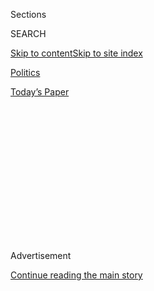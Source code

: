 <div id="app">

<div>

<div>

<div>

<div class="NYTAppHideMasthead css-1q2w90k e1suatyy0">

<div class="section css-ui9rw0 e1suatyy2">

<div class="css-eph4ug er09x8g0">

<div class="css-6n7j50">

</div>

<span class="css-1dv1kvn">Sections</span>

<div class="css-10488qs">

<span class="css-1dv1kvn">SEARCH</span>

</div>

[Skip to content](#site-content)[Skip to site
index](#site-index)

</div>

<div id="masthead-section-label" class="css-1wr3we4 eaxe0e00">

[Politics](https://www.nytimes.com/section/politics)

</div>

<div class="css-10698na e1huz5gh0">

</div>

</div>

<div id="masthead-bar-one" class="section hasLinks css-15hmgas e1csuq9d3">

<div class="css-uqyvli e1csuq9d0">

</div>

<div class="css-1uqjmks e1csuq9d1">

</div>

<div class="css-9e9ivx">

[](https://myaccount.nytimes.com/auth/login?response_type=cookie&client_id=vi)

</div>

<div class="css-1bvtpon e1csuq9d2">

[Today’s
Paper](https://www.nytimes.com/section/todayspaper)

</div>

</div>

</div>

</div>

<div data-aria-hidden="false">

<div id="site-content" data-role="main">

<div>

<div class="css-1aor85t" style="opacity:0.000000001;z-index:-1;visibility:hidden">

<div class="css-1hqnpie">

<div class="css-epjblv">

<span class="css-17xtcya">[Politics](/section/politics)</span><span class="css-x15j1o">|</span><span class="css-fwqvlz">Issues
of Riches Trip Up Steven Mnuchin and Other
Nominees</span>

</div>

<div class="css-k008qs">

<div class="css-1iwv8en">

<span class="css-18z7m18"></span>

<div>

</div>

</div>

<span class="css-1n6z4y">https://nyti.ms/2jEN0kO</span>

<div class="css-1705lsu">

<div class="css-4xjgmj">

<div class="css-4skfbu" data-role="toolbar" data-aria-label="Social Media Share buttons, Save button, and Comments Panel with current comment count" data-testid="share-tools">

  - 
  - 
  - 
  - 
    
    <div class="css-6n7j50">
    
    </div>

  - 

</div>

</div>

</div>

</div>

</div>

</div>

<div class="css-13pd83m">

</div>

<div id="top-wrapper" class="css-1sy8kpn">

<div id="top-slug" class="css-l9onyx">

Advertisement

</div>

[Continue reading the main
story](#after-top)

<div class="ad top-wrapper" style="text-align:center;height:100%;display:block;min-height:250px">

<div id="top" class="place-ad" data-position="top" data-size-key="top">

</div>

</div>

<div id="after-top">

</div>

</div>

<div id="sponsor-wrapper" class="css-1hyfx7x">

<div id="sponsor-slug" class="css-19vbshk">

Supported by

</div>

[Continue reading the main
story](#after-sponsor)

<div id="sponsor" class="ad sponsor-wrapper" style="text-align:center;height:100%;display:block">

</div>

<div id="after-sponsor">

</div>

</div>

<div class="css-1vkm6nb ehdk2mb0">

# Issues of Riches Trip Up Steven Mnuchin and Other Nominees

</div>

<div class="css-79elbk" data-testid="photoviewer-wrapper">

<div class="css-z3e15g" data-testid="photoviewer-wrapper-hidden">

</div>

<div class="css-1a48zt4 ehw59r15" data-testid="photoviewer-children">

![<span class="css-16f3y1r e13ogyst0" data-aria-hidden="true">Steven T.
Mnuchin, President-elect Donald J. Trump’s nominee for treasury
secretary, during his confirmation hearing on
Thursday.</span><span class="css-cnj6d5 e1z0qqy90" itemprop="copyrightHolder"><span class="css-1ly73wi e1tej78p0">Credit...</span><span><span>Al
Drago/The New York
Times</span></span></span>](https://static01.nyt.com/images/2017/01/20/us/20ethics/20ethics-articleInline.jpg?quality=75&auto=webp&disable=upscale)

</div>

</div>

<div class="css-xt80pu e12qa4dv0">

<div class="css-18e8msd">

<div class="css-vp77d3 epjyd6m0">

<div class="css-1baulvz">

By [<span class="css-1baulvz last-byline" itemprop="name">Alan
Rappeport</span>](https://www.nytimes.com/by/alan-rappeport)

</div>

</div>

  - Jan. 19,
    2017

  - 
    
    <div class="css-4xjgmj">
    
    <div class="css-d8bdto" data-role="toolbar" data-aria-label="Social Media Share buttons, Save button, and Comments Panel with current comment count" data-testid="share-tools">
    
      - 
      - 
      - 
      - 
        
        <div class="css-6n7j50">
        
        </div>
    
      - 
    
    </div>
    
    </div>

</div>

</div>

<div class="section meteredContent css-1r7ky0e" name="articleBody" itemprop="articleBody">

<div class="css-1fanzo5 StoryBodyCompanionColumn">

<div class="css-53u6y8">

WASHINGTON — Steven T. Mnuchin, President-elect Donald J. Trump’s pick
to head the Treasury Department, came under withering fire on Thursday
for foreclosing on homes in California, managing an offshore investment
account and initially [failing to disclose almost $100 million in
assets](https://www.nytimes.com/2017/01/19/us/politics/steven-mnuchin-treasury-secretary-nominee-assets-confirmation.html).

During five hours of contentious questioning, Democrats on the Senate
Finance Committee pressed Mr. Mnuchin to explain how he could fail to
disclose $95 million of real estate assets, including property in New
York, Los Angeles and Mexico, on his initial committee ethics
questionnaire. The former Goldman Sachs banker also did not initially
disclose that he is the director of Dune Capital International, an
investment fund incorporated on the Cayman Islands, an offshore tax
haven. And he belatedly disclosed that his children own nearly $1
million in artwork.

Such problems of fabulous wealth seem almost part and parcel to the
confirmation struggles of a Trump government that would be filled with
billionaires and multimillionaires. Mr. Trump’s pick for commerce
secretary, Wilbur Ross, admitted this week that he had fired an
undocumented immigrant — one of the “dozen or so” housekeepers the
billionaire investor employs.

Mr. Trump’s pick to be White House budget director, Representative Mick
Mulvaney of South Carolina, admitted paying back taxes of more than
$15,000 for a household employee whose payroll taxes he had not paid,
and his choice for health secretary, Representative Tom Price of
Georgia, spent much of his confirmation hearing defending stock trades
that might have been impacted by his legislating.

</div>

</div>

<div class="css-1fanzo5 StoryBodyCompanionColumn">

<div class="css-53u6y8">

But in a Washington where the tone is set by an incoming president who
has refused to disclose his tax returns, it is not clear that any ethics
question could actually derail a nominee, even ones that have caused
problems in the past.

During his prickly hearing, Mr. Mnuchin played down his omissions as
innocent errors that were the products of cumbersome government
bureaucracy.

“I think as you all can appreciate, filling out these government forms
is quite complicated,” Mr. Mnuchin said when asked about the omissions,
noting that he had handed over 5,000 pages of disclosures. “Let me first
say, any oversight, it was unintentional.”

Democrats were unsatisfied with the response, assailing Mr. Mnuchin for
the lapse and wondering what he was hiding.

“It doesn’t take a rocket scientist to understand the words, ‘list all
positions,’” said Senator Robert Menendez, Democrat of New Jersey.

</div>

</div>

<div class="css-1fanzo5 StoryBodyCompanionColumn">

<div class="css-53u6y8">

Past nominees have stepped aside after such revelations. In 2009, Tom
Daschle, President Obama’s pick for health secretary, withdrew after it
emerged that he owed more than $100,000 in back taxes on the use of a
limousine and chauffeur. Only weeks before, the nomination of Timothy F.
Geithner, Mr. Obama’s first Treasury secretary, nearly came undone for
his failure to pay some payroll taxes while at the International
Monetary Fund.

At the dawn of Bill Clinton’s presidency, the employment of undocumented
immigrant nannies deprived both Kimba Wood and Zoë Baird of the chance
to become the first female attorneys general.

But such missteps might not matter these days. Just as Mr. Trump
shrugged off the long-established practices of releasing tax returns,
divesting assets that could create conflicts of interest and disclosing
medical records, his cabinet picks might choose to muscle through.

“If Trump’s nominees can’t get their ethics disclosures right now, how
can we trust them when they are in office?” asked Norman Eisen, a fellow
at the Brookings Institution who advised the Obama administration on
government ethics.

It appears that ethics concerns will continue to swirl around the Trump
administration. Three Democratic senators on Thursday sent a letter to
Mr. Mnuchin about reports that Anthony Scaramucci, a wealthy financier
whom Mr. Trump appointed to be White House director of engagement and
intergovernmental affairs, was holding talks with the head of the
sanctioned Russian investment fund at the World Economic Forum in Davos
this week. The Russian fund has been under Treasury Department sanctions
since 2015.

“This raises questions about whether Mr. Scaramucci engaged in
discussions to facilitate prohibited transactions with the sanctioned
entity in violation of federal law, and about whether other Trump
administration transition officials were aware of or approved his
activities,” they wrote, calling on Mr. Mnuchin to investigate the
matter if he is confirmed.

</div>

</div>

<div class="css-1fanzo5 StoryBodyCompanionColumn">

<div class="css-53u6y8">

Mr. Mnuchin did not shy away from controversies surrounding his business
record, forcefully defending his use of offshore tax havens as a hedge
fund manager and rejecting accusations that he was churning out
foreclosures when he was chief executive of One West Bank during the
financial crisis.

</div>

</div>

<div class="css-79elbk" data-testid="photoviewer-wrapper">

<div class="css-z3e15g" data-testid="photoviewer-wrapper-hidden">

</div>

<div class="css-1a48zt4 ehw59r15" data-testid="photoviewer-children">

![<span class="css-16f3y1r e13ogyst0" data-aria-hidden="true">Democrats
have called for an investigation into Representative Tom Price, the
nominee for secretary of health and human services, for inappropriately
purchasing health care
stocks.</span><span class="css-cnj6d5 e1z0qqy90" itemprop="copyrightHolder"><span class="css-1ly73wi e1tej78p0">Credit...</span><span>Al
Drago/The New York
Times</span></span>](https://static01.nyt.com/images/2017/01/20/us/20ethics2/20ethics2-articleInline.jpg?quality=75&auto=webp&disable=upscale)

</div>

</div>

<div class="css-1fanzo5 StoryBodyCompanionColumn">

<div class="css-53u6y8">

This week progressive groups launched television advertisements painting
him as a cruel predatory lender, and Senator Elizabeth Warren, Democrat
of Massachusetts, hosted a “shadow hearing” featuring people who felt
victimized by the bank.

But Mr. Mnuchin went on the offensive, dismissing such accusations in
his opening statement.

“Since I was first nominated to serve as Treasury secretary, I have been
maligned as taking advantage of others’ hardships in order to earn a
buck,” Mr. Mnuchin said. “Nothing could be further from the truth.”

Mr. Mnuchin spent a good part of the five-hour hearing fending off
charges that One West had been overly aggressive in foreclosing on tens
of thousands of borrowers, many of them elderly. Mr. Mnuchin said the
remnants of IndyMac, which he and a group of wealthy investors bought
from the Federal Deposit Insurance Corporation, was sitting on a
mountain of troubled mortgages. He said the bank did its best to try to
modify loans and keep borrowers in their homes but conceded that OneWest
had made mistakes, such as foreclosing on some military families.

Mr. Mnuchin expressed remorse for not being able to help more homeowners
who struggled during the collapse of the housing market, especially one,
a minor celebrity.

“The most troubling loan we had was actually to the Octomom,” Mr.
Mnuchin said, referring to a woman who gave birth to octuplets and
became a reality television star. “That was a terrible situation, and we
worked very, very hard to move her to another home that they could
afford.”

To many Democrats, the actions of One West during the housing and
financial crisis were too much. Senator Sherrod Brown, Democrat of Ohio,
announced his opposition to Mr. Mnuchin hours after the hearing ended.

</div>

</div>

<div class="css-1fanzo5 StoryBodyCompanionColumn">

<div class="css-53u6y8">

“Mr. Mnuchin’s cozy ties to Wall Street raise serious red flags that
demand serious answers,” Mr. Brown said in a statement.

When Mr. Mnuchin was pressed on whether he was helping rich clients
avoid paying taxes by setting up shop in the Cayman Islands, he insisted
that he had paid all the taxes that he owed and that he was following
the law.

“I did not use a Cayman Islands entity in any way to avoid paying taxes
for myself,” Mr. Mnuchin said. “I would love to work with the I.R.S. to
close these tax issues that make no sense.”

That did not go over well with Democrats.

“One does not go and create offshore entities at the end of the day
other than to avoid, in some form or fashion, the tax laws of the United
States. That’s pretty simple,” Mr. Menendez said.

Although Republicans have been sticklers about ethics when out of power,
they showed little concern about Mr. Mnuchin’s failure to make
disclosures. The Finance Committee in particular has prided itself on
its bipartisanship when it comes to the rigorous vetting of nominees,
but on Thursday, that was hardly in evidence.

Republican senators praised Mr. Mnuchin’s credentials, showed
appreciation for his willingness to sacrifice his business career and
apologized for the length and tone of the hearing.

“Objectively speaking, I don’t believe anyone can reasonably argue that
Mr. Mnuchin is unqualified for the position,” said Senator Orrin G.
Hatch, Republican of Utah.

</div>

</div>

<div class="css-1fanzo5 StoryBodyCompanionColumn">

<div class="css-53u6y8">

“You’ve been assaulted by innuendo,” Senator Bill Cassidy, Republican of
Louisiana, told Mr. Mnuchin.

The only time Mr. Mnuchin appeared to be at a loss for words was when he
was peppered with questions about the ethics of Mr. Trump.

Senator Claire McCaskill, Democrat of Missouri, grilled Mr. Mnuchin
about how Americans could be sure that debt the Trump Organization owed
to foreign interests would not influence Mr. Trump’s policies. She also
mocked the idea that the president-elect was appointing an independent
ethics officer to ensure he would have nothing to do with his business
empire, asking Mr. Mnuchin what authority a person that Mr. Trump could
hire and fire would have to keep him honest.

“It’s a good question,” Mr. Mnuchin said.

</div>

</div>

</div>

<div>

</div>

<div>

</div>

<div>

</div>

<div>

<div id="bottom-wrapper" class="css-1ede5it">

<div id="bottom-slug" class="css-l9onyx">

Advertisement

</div>

[Continue reading the main
story](#after-bottom)

<div id="bottom" class="ad bottom-wrapper" style="text-align:center;height:100%;display:block;min-height:90px">

</div>

<div id="after-bottom">

</div>

</div>

</div>

</div>

</div>

## Site Index

<div>

</div>

## Site Information Navigation

  - [© <span>2020</span> <span>The New York Times
    Company</span>](https://help.nytimes.com/hc/en-us/articles/115014792127-Copyright-notice)

<!-- end list -->

  - [NYTCo](https://www.nytco.com/)
  - [Contact
    Us](https://help.nytimes.com/hc/en-us/articles/115015385887-Contact-Us)
  - [Work with us](https://www.nytco.com/careers/)
  - [Advertise](https://nytmediakit.com/)
  - [T Brand Studio](http://www.tbrandstudio.com/)
  - [Your Ad
    Choices](https://www.nytimes.com/privacy/cookie-policy#how-do-i-manage-trackers)
  - [Privacy](https://www.nytimes.com/privacy)
  - [Terms of
    Service](https://help.nytimes.com/hc/en-us/articles/115014893428-Terms-of-service)
  - [Terms of
    Sale](https://help.nytimes.com/hc/en-us/articles/115014893968-Terms-of-sale)
  - [Site
    Map](https://spiderbites.nytimes.com)
  - [Help](https://help.nytimes.com/hc/en-us)
  - [Subscriptions](https://www.nytimes.com/subscription?campaignId=37WXW)

</div>

</div>

</div>

</div>
